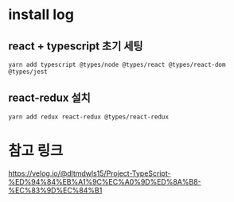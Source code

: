 # install log

## react + typescript 초기 세팅

```
yarn add typescript @types/node @types/react @types/react-dom @types/jest
```

## react-redux 설치

```
yarn add redux react-redux @types/react-redux
```

# 참고 링크

https://velog.io/@dltmdwls15/Project-TypeScript-%ED%94%84%EB%A1%9C%EC%A0%9D%ED%8A%B8-%EC%83%9D%EC%84%B1
